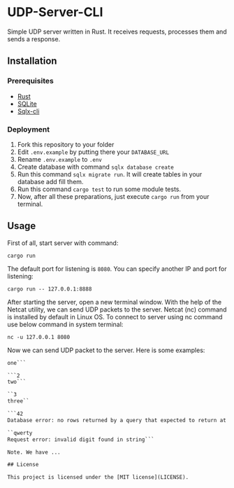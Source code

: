 # UDP-Server-CLI

Simple UDP server written in Rust. It receives requests, processes them and sends a response.

## Installation

### Prerequisites

- [Rust](https://www.rust-lang.org/)
- [SQLite](https://sqlite.org/)
- [Sqlx-cli](https://github.com/launchbadge/sqlx/tree/master/sqlx-cli)

### Deployment

1. Fork this repository to your folder
1. Edit `.env.example` by putting there your `DATABASE_URL`
1. Rename `.env.example` to `.env`
1. Create database with command `sqlx database create`
1. Run this command `sqlx migrate run`. It will create tables in your database add fill them.
1. Run this command `cargo test` to run some module tests.
1. Now, after all these preparations, just execute `cargo run` from your terminal.

## Usage

First of all, start server with command:

`cargo run`

The default port for listening is `8080`. You can specify another IP and port for listening:

`cargo run -- 127.0.0.1:8888`

After starting the server, open a new terminal window. With the help of the Netcat utility, we can send UDP packets to the server. Netcat (nc) command is installed by default in Linux OS. To connect to server using nc command use below command in system terminal:

`nc -u 127.0.0.1 8080`

Now we can send UDP packet to the server. Here is some examples:

````1
one```

```2
two```

``3
three``

```42
Database error: no rows returned by a query that expected to return at least one row```

``qwerty
Request error: invalid digit found in string```

Note. We have ...

## License

This project is licensed under the [MIT license](LICENSE).
````
